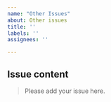 ```yaml
---
name: "Other Issues"
about: Other issues
title: ''
labels: ''
assignees: ''

---
```


## Issue content
> Please add your issue here.